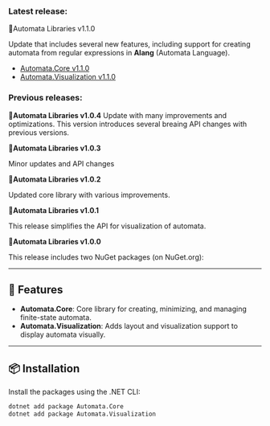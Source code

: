 ﻿### Latest release:
  🎉Automata Libraries v1.1.0
  
  Update that includes several new features, including support for creating automata from regular expressions in **Alang** (Automata Language).

- [Automata.Core v1.1.0](https://www.nuget.org/packages/Automata.Core)  
- [Automata.Visualization v1.1.0](https://www.nuget.org/packages/Automata.Visualization)  

 
 ### Previous releases:

🎉**Automata Libraries v1.0.4**
Update with many improvements and optimizations. This version introduces several breaing API changes with previous versions.


 🎉**Automata Libraries v1.0.3**  
 
 Minor updates and API changes 

 🎉**Automata Libraries v1.0.2**   
 
 Updated core library with various improvements. 

 🎉**Automata Libraries v1.0.1**  
 
 This release simplifies the API for visualization of automata. 

🎉**Automata Libraries v1.0.0**   

This release includes two NuGet packages (on NuGet.org):  

---

## 🚀 Features  
- **Automata.Core**: Core library for creating, minimizing, and managing finite-state automata.  
- **Automata.Visualization**: Adds layout and visualization support to display automata visually.  

---

## 📦 Installation  
Install the packages using the .NET CLI:

```bash
dotnet add package Automata.Core
dotnet add package Automata.Visualization